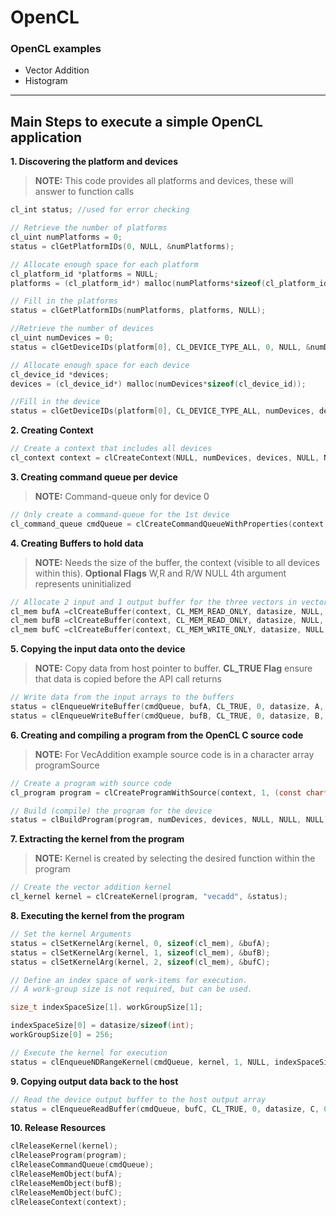 # OpenCL

### OpenCL examples

* Vector Addition
* Histogram
 _____
 
## Main Steps to execute a simple OpenCL application

**1. Discovering the platform and devices**
> **NOTE:**
> This code provides all platforms and devices, these will answer to function calls

```c
cl_int status; //used for error checking

// Retrieve the number of platforms
cl_uint numPlatforms = 0;
status = clGetPlatformIDs(0, NULL, &numPlatforms);

// Allocate enough space for each platform
cl_platform_id *platforms = NULL;
platforms = (cl_platform_id*) malloc(numPlatforms*sizeof(cl_platform_id));

// Fill in the platforms
status = clGetPlatformIDs(numPlatforms, platforms, NULL);

//Retrieve the number of devices
cl_uint numDevices = 0;
status = clGetDeviceIDs(platform[0], CL_DEVICE_TYPE_ALL, 0, NULL, &numDevices);

// Allocate enough space for each device
cl_device_id *devices;
devices = (cl_device_id*) malloc(numDevices*sizeof(cl_device_id));

//Fill in the device
status = clGetDeviceIDs(platform[0], CL_DEVICE_TYPE_ALL, numDevices, devices, NULL);
```

**2. Creating Context**

```c
// Create a context that includes all devices
cl_context context = clCreateContext(NULL, numDevices, devices, NULL, NULL, &status);

```

**3. Creating command queue per device**
> **NOTE:**
> Command-queue only for device 0 

```c
// Only create a command-queue for the 1st device
cl_command_queue cmdQueue = clCreateCommandQueueWithProperties(context, devices[0], &status);
```

**4. Creating Buffers to hold data**
> **NOTE:**
> Needs the size of the buffer, the context (visible to all devices within this). **Optional Flags** W,R and R/W
> NULL 4th argument represents uninitialized

```c
// Allocate 2 input and 1 output buffer for the three vectors in vector addition
cl_mem bufA =clCreateBuffer(context, CL_MEM_READ_ONLY, datasize, NULL, &status);
cl_mem bufB =clCreateBuffer(context, CL_MEM_READ_ONLY, datasize, NULL, &status);
cl_mem bufC =clCreateBuffer(context, CL_MEM_WRITE_ONLY, datasize, NULL, &status);
```

**5. Copying the input data onto the device**
> **NOTE:**
> Copy data from host pointer to buffer. **CL_TRUE Flag** ensure that data is copied before the API call returns

```c
// Write data from the input arrays to the buffers
status = clEnqueueWriteBuffer(cmdQueue, bufA, CL_TRUE, 0, datasize, A, 0, NULL, NULL);
status = clEnqueueWriteBuffer(cmdQueue, bufB, CL_TRUE, 0, datasize, B, 0, NULL, NULL);
```

**6. Creating and compiling a program from the OpenCL C source code**
> **NOTE:**
> For VecAddition example source code is in a character array programSource

```c
// Create a program with source code
cl_program program = clCreateProgramWithSource(context, 1, (const char**) &programSource, NULL, &status);

// Build (compile) the program for the device
status = clBuildProgram(program, numDevices, devices, NULL, NULL, NULL);
```

**7. Extracting the kernel from the program**
> **NOTE:**
> Kernel is created by selecting the desired function within the program

```c
// Create the vector addition kernel
cl_kernel kernel = clCreateKernel(program, "vecadd", &status);
```

**8. Executing the kernel from the program**
```c
// Set the kernel Arguments
status = clSetKernelArg(kernel, 0, sizeof(cl_mem), &bufA);
status = clSetKernelArg(kernel, 1, sizeof(cl_mem), &bufB);
status = clSetKernelArg(kernel, 2, sizeof(cl_mem), &bufC);

// Define an index space of work-items for execution.
// A work-group size is not required, but can be used.

size_t indexSpaceSize[1]. workGroupSize[1];

indexSpaceSize[0] = datasize/sizeof(int);
workGroupSize[0] = 256;

// Execute the kernel for execution
status = clEnqueueNDRangeKernel(cmdQueue, kernel, 1, NULL, indexSpaceSize, workGroupSize, 0, NULL, NULL);
```

**9. Copying output data back to the host**
```c
// Read the device output buffer to the host output array
status = clEnqueueReadBuffer(cmdQueue, bufC, CL_TRUE, 0, datasize, C, 0, NULL, NULL);
```

**10. Release Resources**
```c
clReleaseKernel(kernel);
clReleaseProgram(program);
clReleaseCommandQueue(cmdQueue);
clReleaseMemObject(bufA);
clReleaseMemObject(bufB);
clReleaseMemObject(bufC);
clReleaseContext(context);

```
